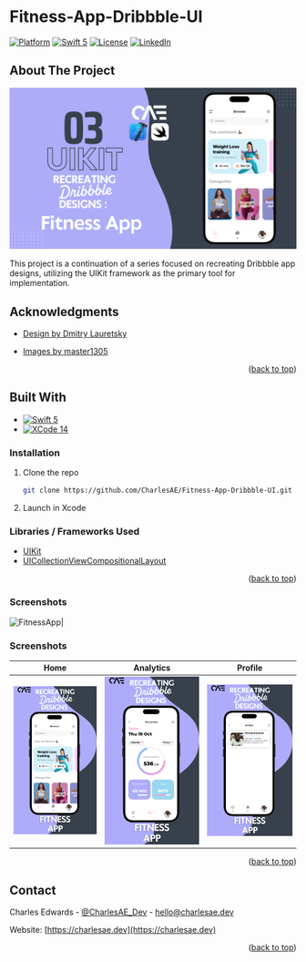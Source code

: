 # Fitness-App-Dribbble-UI
<a name="readme-top"></a>
[![Platform](https://img.shields.io/badge/Platform-iOS-lightgrey.svg)]()
[![Swift 5](https://img.shields.io/badge/Swift-5.0-orange.svg)](https://swift.org)
[![License](http://img.shields.io/badge/license-MIT-lightgrey.svg?style=flat
            )](http://mit-license.org)
[![LinkedIn][linkedin-shield]][linkedin-url]
## About The Project

[![Dribbble - Fitness App][product-screenshot]](https://dribbble.com/shots/16008425-Fitness-App)


This project is a continuation of a series focused on recreating Dribbble app designs, utilizing the UIKit framework as the primary tool for implementation.

## Acknowledgments

* [Design by Dmitry Lauretsky](https://dribbble.com/dlauretsky)
  
* [Images by master1305](https://www.freepik.com/author/master1305)

<p align="right">(<a href="#readme-top">back to top</a>)</p>

## Built With

* [![Swift 5][Swift]][Swift-url]
* [![XCode 14][Xcode]][Xcode-url]



### Installation

1. Clone the repo
   ```sh
   git clone https://github.com/CharlesAE/Fitness-App-Dribbble-UI.git
   ```
2. Launch in Xcode

### Libraries / Frameworks Used
* [UIKit](https://developer.apple.com/documentation/uikit)
* [UICollectionViewCompositionalLayout](https://developer.apple.com/documentation/uikit/uicollectionviewcompositionallayout)

<p align="right">(<a href="#readme-top">back to top</a>)</p>
   



### Screenshots

![FitnessApp]()|
### Screenshots
Home            |  Analytics |  Profile
:-------------------------:|:-------------------------:|:-------------------------:
![Home](https://raw.githubusercontent.com/CharlesAE/Fitness-App-Dribbble-UI/main/Fitness%20App%20Dribbble%20UI/screenshots/Dribbble_UI_Fitness_App_Home.png)  |   ![Analytics](https://raw.githubusercontent.com/CharlesAE/Fitness-App-Dribbble-UI/main/Fitness%20App%20Dribbble%20UI/screenshots/Dribbble_UI_Fitness_App_Analytics.png)  |   ![Profile](https://raw.githubusercontent.com/CharlesAE/Fitness-App-Dribbble-UI/main/Fitness%20App%20Dribbble%20UI/screenshots/Dribbble_UI_Fitness_App_Profile.png)   

<p align="right">(<a href="#readme-top">back to top</a>)</p>

## Contact

Charles Edwards - [@CharlesAE_Dev](https://twitter.com/CharlesAE_Dev) - hello@charlesae.dev

Website: [https://charlesae.dev](https://charlesae.dev)

<p align="right">(<a href="#readme-top">back to top</a>)</p>

  <!-- MARKDOWN LINKS & IMAGES -->
<!-- https://www.markdownguide.org/basic-syntax/#reference-style-links -->
[linkedin-shield]: https://img.shields.io/badge/-LinkedIn-black.svg?style=for-the-badge&logo=linkedin&colorB=555
[linkedin-url]: https://www.linkedin.com/in/charlesae/
[Swift]: https://img.shields.io/badge/swift-F54A2A?style=for-the-badge&logo=swift&logoColor=white
[Swift-url]: https://www.swift.org/
[Xcode]: https://img.shields.io/badge/Xcode-007ACC?style=for-the-badge&logo=Xcode&logoColor=white
[Xcode-url]: https://developer.apple.com/xcode/
[product-screenshot]: https://raw.githubusercontent.com/CharlesAE/Fitness-App-Dribbble-UI/main/Fitness%20App%20Dribbble%20UI/screenshots/Dribbble_UI_Fitness_App.png
